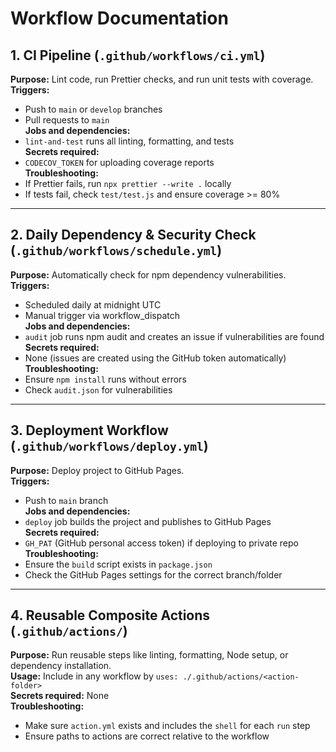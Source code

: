 # Workflow Documentation

## 1. CI Pipeline (`.github/workflows/ci.yml`)
**Purpose:** Lint code, run Prettier checks, and run unit tests with coverage.  
**Triggers:** 
- Push to `main` or `develop` branches  
- Pull requests to `main`  
**Jobs and dependencies:** 
- `lint-and-test` runs all linting, formatting, and tests  
**Secrets required:** 
- `CODECOV_TOKEN` for uploading coverage reports  
**Troubleshooting:** 
- If Prettier fails, run `npx prettier --write .` locally  
- If tests fail, check `test/test.js` and ensure coverage >= 80%

---

## 2. Daily Dependency & Security Check (`.github/workflows/schedule.yml`)
**Purpose:** Automatically check for npm dependency vulnerabilities.  
**Triggers:** 
- Scheduled daily at midnight UTC  
- Manual trigger via workflow_dispatch  
**Jobs and dependencies:** 
- `audit` job runs npm audit and creates an issue if vulnerabilities are found  
**Secrets required:** 
- None (issues are created using the GitHub token automatically)  
**Troubleshooting:** 
- Ensure `npm install` runs without errors  
- Check `audit.json` for vulnerabilities  

---

## 3. Deployment Workflow (`.github/workflows/deploy.yml`)
**Purpose:** Deploy project to GitHub Pages.  
**Triggers:** 
- Push to `main` branch  
**Jobs and dependencies:** 
- `deploy` job builds the project and publishes to GitHub Pages  
**Secrets required:** 
- `GH_PAT` (GitHub personal access token) if deploying to private repo  
**Troubleshooting:** 
- Ensure the `build` script exists in `package.json`  
- Check the GitHub Pages settings for the correct branch/folder  

---

## 4. Reusable Composite Actions (`.github/actions/`)
**Purpose:** Run reusable steps like linting, formatting, Node setup, or dependency installation.  
**Usage:** Include in any workflow by `uses: ./.github/actions/<action-folder>`  
**Secrets required:** None  
**Troubleshooting:** 
- Make sure `action.yml` exists and includes the `shell` for each `run` step  
- Ensure paths to actions are correct relative to the workflow
